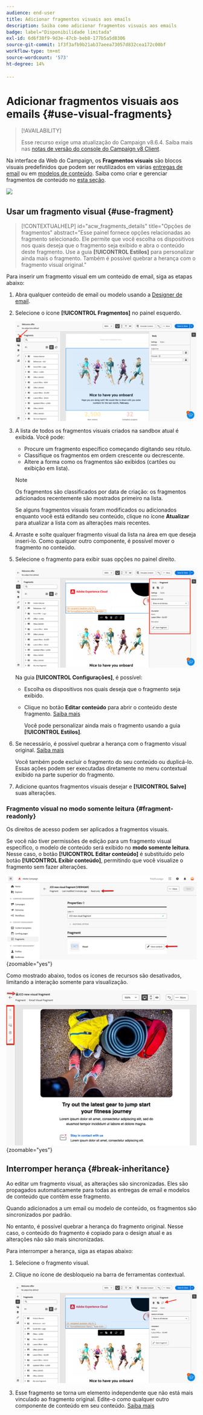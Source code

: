 ```yaml
---
audience: end-user
title: Adicionar fragmentos visuais aos emails
description: Saiba como adicionar fragmentos visuais aos emails
badge: label="Disponibilidade limitada"
exl-id: 6d6f38f9-9d3e-47cb-beb8-177b5a5d8306
source-git-commit: 1f3f3afb9b21ab37aeea73057d832cea172c00bf
workflow-type: tm+mt
source-wordcount: '573'
ht-degree: 14%

---
```


# Adicionar fragmentos visuais aos emails {#use-visual-fragments}

>[!AVAILABILITY]
>
>Esse recurso exige uma atualização do Campaign v8.6.4. Saiba mais nas [notas de versão do console do Campaign v8 Client](https://experienceleague.adobe.com/pt-br/docs/campaign/campaign-v8/releases/release-notes).

Na interface da Web do Campaign, os **Fragmentos visuais** são blocos visuais predefinidos que podem ser reutilizados em várias [entregas de email](../email/get-started-email-designer.md) ou em [modelos de conteúdo](../email/use-email-templates.md). Saiba como criar e gerenciar fragmentos de conteúdo no [esta seção](fragments.md).

![](assets/do-not-localize/fragments.gif)

## Usar um fragmento visual {#use-fragment}

>[!CONTEXTUALHELP]
>id="acw_fragments_details"
>title="Opções de fragmentos"
>abstract="Esse painel fornece opções relacionadas ao fragmento selecionado. Ele permite que você escolha os dispositivos nos quais deseja que o fragmento seja exibido e abra o conteúdo deste fragmento. Use a guia **[!UICONTROL Estilos]** para personalizar ainda mais o fragmento. Também é possível quebrar a herança com o fragmento visual original."

<!-- pas vu dans l'UI-->

Para inserir um fragmento visual em um conteúdo de email, siga as etapas abaixo:

1. Abra qualquer conteúdo de email ou modelo usando a [Designer de email](../email/get-started-email-designer.md).

1. Selecione o ícone **[!UICONTROL Fragmentos]** no painel esquerdo.

   ![](assets/fragments-in-designer.png)

1. A lista de todos os fragmentos visuais criados na sandbox atual é exibida. Você pode:

   * Procure um fragmento específico começando digitando seu rótulo.
   * Classifique os fragmentos em ordem crescente ou decrescente.
   * Altere a forma como os fragmentos são exibidos (cartões ou exibição em lista).

   >[!NOTE]
   >
   >Os fragmentos são classificados por data de criação: os fragmentos adicionados recentemente são mostrados primeiro na lista.

   Se alguns fragmentos visuais foram modificados ou adicionados enquanto você está editando seu conteúdo, clique no ícone **Atualizar** para atualizar a lista com as alterações mais recentes.

1. Arraste e solte qualquer fragmento visual da lista na área em que deseja inseri-lo. Como qualquer outro componente, é possível mover o fragmento no conteúdo.

1. Selecione o fragmento para exibir suas opções no painel direito.

   ![](assets/fragment-right-pane.png)

   Na guia **[!UICONTROL Configurações]**, é possível:

   * Escolha os dispositivos nos quais deseja que o fragmento seja exibido.
   * Clique no botão **Editar conteúdo** para abrir o conteúdo deste fragmento. [Saiba mais](../content/fragments.md#edit-fragments)

     Você pode personalizar ainda mais o fragmento usando a guia **[!UICONTROL Estilos]**.

1. Se necessário, é possível quebrar a herança com o fragmento visual original. [Saiba mais](#break-inheritance)

   Você também pode excluir o fragmento do seu conteúdo ou duplicá-lo. Essas ações podem ser executadas diretamente no menu contextual exibido na parte superior do fragmento.

1. Adicione quantos fragmentos visuais desejar e **[!UICONTROL Salve]** suas alterações.

### Fragmento visual no modo somente leitura {#fragment-readonly}

Os direitos de acesso podem ser aplicados a fragmentos visuais.

Se você não tiver permissões de edição para um fragmento visual específico, o modelo de conteúdo será exibido no **modo somente leitura**. Nesse caso, o botão **[!UICONTROL Editar conteúdo]** é substituído pelo botão **[!UICONTROL Exibir conteúdo]**, permitindo que você visualize o fragmento sem fazer alterações.

![](assets/fragment-readonly.png){zoomable="yes"}

Como mostrado abaixo, todos os ícones de recursos são desativados, limitando a interação somente para visualização.

![](assets/fragment-readonly-view.png){zoomable="yes"}

## Interromper herança {#break-inheritance}

Ao editar um fragmento visual, as alterações são sincronizadas. Eles são propagados automaticamente para todas as entregas de email e modelos de conteúdo que contêm esse fragmento.

Quando adicionados a um email ou modelo de conteúdo, os fragmentos são sincronizados por padrão.

No entanto, é possível quebrar a herança do fragmento original. Nesse caso, o conteúdo do fragmento é copiado para o design atual e as alterações não são mais sincronizadas.

Para interromper a herança, siga as etapas abaixo:

1. Selecione o fragmento visual.

1. Clique no ícone de desbloqueio na barra de ferramentas contextual.

   ![](assets/fragment-break-inheritance.png)

1. Esse fragmento se torna um elemento independente que não está mais vinculado ao fragmento original. Edite-o como qualquer outro componente de conteúdo em seu conteúdo. [Saiba mais](../email/content-components.md)
